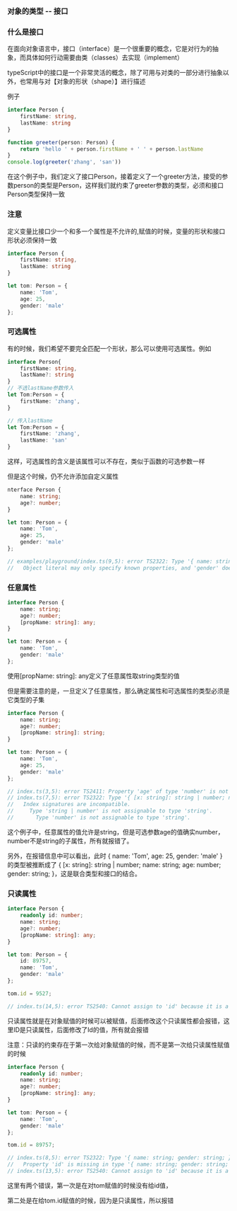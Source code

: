 ### 对象的类型 -- 接口

### 什么是接口
在面向对象语言中，接口（interface）是一个很重要的概念，它是对行为的抽象，而具体如何行动需要由类（classes）去实现（implement）

typeScript中的接口是一个非常灵活的概念，除了可用与对类的一部分进行抽象以外，也常用与对【对象的形状（shape）】进行描述

例子
```ts
interface Person {
    firstName: string,
    lastName: string
}

function greeter(person: Person) {
    return 'hello ' + person.firstName + ' ' + person.lastName
}
console.log(greeter('zhang', 'san'))
```
在这个例子中，我们定义了接口Person，接着定义了一个greeter方法，接受的参数person的类型是Person，这样我们就约束了greeter参数的类型，必须和接口Person类型保持一致

### 注意
定义变量比接口少一个和多一个属性是不允许的,赋值的时候，变量的形状和接口形状必须保持一致
```ts
interface Person {
    firstName: string,
    lastName: string
}

let tom: Person = {
    name: 'Tom',
    age: 25,
    gender: 'male'
};
```

### 可选属性
有的时候，我们希望不要完全匹配一个形状，那么可以使用可选属性。例如
```ts
interface Person{
    firstName: string,
    lastName?: string
}
// 不选lastName参数传入
let Tom:Person = {
    firstName: 'zhang',
}

// 传入lastName
let Tom:Person = {
    firstName: 'zhang',
    lastName: 'san'
}
```
这样，可选属性的含义是该属性可以不存在，类似于函数的可选参数一样

但是这个时候，仍不允许添加自定义属性
```ts
nterface Person {
    name: string;
    age?: number;
}

let tom: Person = {
    name: 'Tom',
    age: 25,
    gender: 'male'
};

// examples/playground/index.ts(9,5): error TS2322: Type '{ name: string; age: number; gender: string; }' is not assignable to type 'Person'.
//   Object literal may only specify known properties, and 'gender' does not exist in type 'Person'.
```

### 任意属性
```ts
interface Person {
    name: string;
    age?: number;
    [propName: string]: any;
}

let tom: Person = {
    name: 'Tom',
    gender: 'male'
};
```
使用[propName: string]: any定义了任意属性取string类型的值

但是需要注意的是，一旦定义了任意属性，那么确定属性和可选属性的类型必须是它类型的子集
```ts
interface Person {
    name: string;
    age?: number;
    [propName: string]: string;
}

let tom: Person = {
    name: 'Tom',
    age: 25,
    gender: 'male'
};

// index.ts(3,5): error TS2411: Property 'age' of type 'number' is not assignable to string index type 'string'.
// index.ts(7,5): error TS2322: Type '{ [x: string]: string | number; name: string; age: number; gender: string; }' is not assignable to type 'Person'.
//   Index signatures are incompatible.
//     Type 'string | number' is not assignable to type 'string'.
//       Type 'number' is not assignable to type 'string'.
```
这个例子中，任意属性的值允许是string，但是可选参数age的值确实number，number不是string的子属性，所有就报错了。

另外，在报错信息中可以看出，此时 { name: 'Tom', age: 25, gender: 'male' } 的类型被推断成了 { [x: string]: string | number; name: string; age: number; gender: string; }，这是联合类型和接口的结合。

### 只读属性
```ts
interface Person {
    readonly id: number;
    name: string;
    age?: number;
    [propName: string]: any;
}

let tom: Person = {
    id: 89757,
    name: 'Tom',
    gender: 'male'
};

tom.id = 9527;

// index.ts(14,5): error TS2540: Cannot assign to 'id' because it is a constant or a read-only property.
```
只读属性就是在对象赋值的时候可以被赋值，后面修改这个只读属性都会报错，这里ID是只读属性，后面修改了Id的值，所有就会报错


注意：只读的约束存在于第一次给对象赋值的时候，而不是第一次给只读属性赋值的时候
```ts
interface Person {
    readonly id: number;
    name: string;
    age?: number;
    [propName: string]: any;
}

let tom: Person = {
    name: 'Tom',
    gender: 'male'
};

tom.id = 89757;

// index.ts(8,5): error TS2322: Type '{ name: string; gender: string; }' is not assignable to type 'Person'.
//   Property 'id' is missing in type '{ name: string; gender: string; }'.
// index.ts(13,5): error TS2540: Cannot assign to 'id' because it is a constant or a read-only property.
```
这里有两个错误，第一次是在对tom赋值的时候没有给id值，

第二处是在给tom.id赋值的时候，因为是只读属性，所以报错


